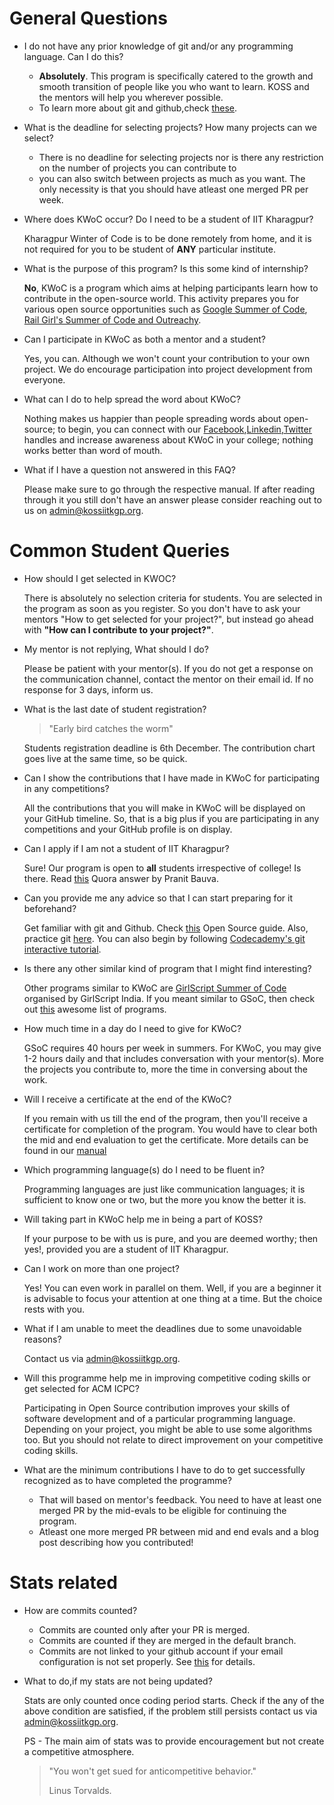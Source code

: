 # General Questions

- I do not have any prior knowledge of git and/or any programming language. Can I do this?

  - **Absolutely**. This program is specifically catered to the growth and smooth transition of people like you who want to learn. KOSS and the mentors will help you wherever possible.
  - To learn more about git and github,check [these](https://github.com/kossiitkgp/Git-and-Github-2021).

- What is the deadline for selecting projects? How many projects can we select?

  - There is no deadline for selecting projects nor is there any restriction on the number of projects you can contribute to
  - you can also switch between projects as much as you want. The only necessity is that you should have atleast one merged PR per week.

- Where does KWoC occur? Do I need to be a student of IIT Kharagpur?

  Kharagpur Winter of Code is to be done remotely from home, and it is not required for you to be student of **ANY** particular institute.

- What is the purpose of this program? Is this some kind of internship?

  **No**, KWoC is a program which aims at helping participants learn how to contribute in the open-source world. This activity prepares you for various open source opportunities such as [Google Summer of Code](https://summerofcode.withgoogle.com/archive/), [Rail Girl's Summer of Code and Outreachy](https://railsgirlssummerofcode.org).

- Can I participate in KWoC as both a mentor and a student?

  Yes, you can. Although we won't count your contribution to your own project. We do encourage participation into project development from everyone.

- What can I do to help spread the word about KWoC?

  Nothing makes us happier than people spreading words about open-source; to begin, you can connect with our [Facebook](https://www.facebook.com/kossiitkgp),[Linkedin](https://www.linkedin.com/company/kharagpur-open-source-society),[Twitter](https://twitter.com/kossiitkgp) handles and increase awareness about KWoC in your college; nothing works better than word of mouth.

- What if I have a question not answered in this FAQ?

  Please make sure to go through the respective manual. If after reading through it you still don't have an answer please consider reaching out to us on admin@kossiitkgp.org.

# Common Student Queries

- How should I get selected in KWOC?

  There is absolutely no selection criteria for students. You are selected in the program as soon as you register. So you don't have to ask your mentors "How to get selected for your project?", but instead go ahead with **"How can I contribute to your project?"**.

- My mentor is not replying, What should I do?

  Please be patient with your mentor(s). If you do not get a response on the communication channel, contact the mentor on their email id. If no response for 3 days, inform us.

- What is the last date of student registration?

  > "Early bird catches the worm"

  Students registration deadline is 6th December. The contribution chart goes live at the same time, so be quick.

- Can I show the contributions that I have made in KWoC for participating in any competitions?

  All the contributions that you will make in KWoC will be displayed on your GitHub timeline. So, that is a big plus if you are participating in any competitions and your GitHub profile is on display.

- Can I apply if I am not a student of IIT Kharagpur?

  Sure! Our program is open to **all** students irrespective of college! Is there. Read [this](https://www.quora.com/What-is-the-prerequisite-for-participating-in-Kharagpur-Winter-of-Code-2016) Quora answer by Pranit Bauva.

- Can you provide me any advice so that I can start preparing for it beforehand?

  Get familiar with git and Github. Check [this](https://opensource.guide) Open Source guide. Also, practice git [here](https://gitimmersion.com/index.html). You can also begin by following [Codecademy's git interactive tutorial](https://www.codecademy.com/learn/learn-git).

- Is there any other similar kind of program that I might find interesting?

  Other programs similar to KWoC are [GirlScript Summer of Code](https://gssoc.girlscript.tech) organised by GirlScript India. If you meant similar to GSoC, then check out [this](https://github.com/deepanshu1422/List-Of-Open-Source-Internships-Programs) awesome list of programs.

- How much time in a day do I need to give for KWoC?

  GSoC requires 40 hours per week in summers. For KWoC, you may give 1-2 hours daily and that includes conversation with your mentor(s). More the projects you contribute to, more the time in conversing about the work.

- Will I receive a certificate at the end of the KWoC?

  If you remain with us till the end of the program, then you'll receive a certificate for completion of the program. You would have to clear both the mid and end evaluation to get the certificate. More details can be found in our [manual](https://drive.google.com/file/d/1Bq_1tEgjBZo7g2Pi-BWuHsiCIc3aYRMe/view)

- Which programming language(s) do I need to be fluent in?

  Programming languages are just like communication languages; it is sufficient to know one or two, but the more you know the better it is.

- Will taking part in KWoC help me in being a part of KOSS?

  If your purpose to be with us is pure, and you are deemed worthy; then yes!, provided you are a student of IIT Kharagpur.

- Can I work on more than one project?

  Yes! You can even work in parallel on them. Well, if you are a beginner it is advisable to focus your attention at one thing at a time. But the choice rests with you.

- What if I am unable to meet the deadlines due to some unavoidable reasons?

  Contact us via admin@kossiitkgp.org.

- Will this programme help me in improving competitive coding skills or get selected for ACM ICPC?

  Participating in Open Source contribution improves your skills of software development and of a particular programming language. Depending on your project, you might be able to use some algorithms too. But you should not relate to direct improvement on your competitive coding skills.

- What are the minimum contributions I have to do to get successfully recognized as to have completed the programme?

  - That will based on mentor's feedback. You need to have at least one merged PR by the mid-evals to be eligible for continuing the program.
  - Atleast one more merged PR between mid and end evals and a blog post describing how you contributed!

# Stats related

- How are commits counted?

  - Commits are counted only after your PR is merged.
  - Commits are counted if they are merged in the default branch.
  - Commits are not linked to your github account if your email configuration is not set properly. See [this](https://github.com/kossiitkgp/kwoc-bugs/issues/22#issuecomment-747068412) for details.

- What to do,if my stats are not being updated?

  Stats are only counted once coding period starts. Check if the any of the above condition are satisfied, if the problem still persists contact us via admin@kossiitkgp.org.

  PS - The main aim of stats was to provide encouragement but not create a competitive atmosphere.

  > "You won't get sued for anticompetitive behavior."
  >
  > Linus Torvalds.
